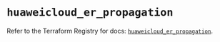 # `huaweicloud_er_propagation`

Refer to the Terraform Registry for docs: [`huaweicloud_er_propagation`](https://registry.terraform.io/providers/huaweicloud/huaweicloud/1.71.1/docs/resources/er_propagation).
